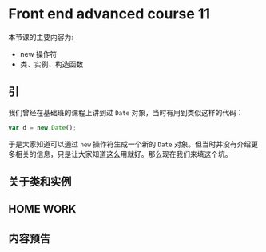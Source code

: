 # Front end advanced course 11

本节课的主要内容为:

- new 操作符
- 类、实例、构造函数

## 引

我们曾经在基础班的课程上讲到过 `Date` 对象，当时有用到类似这样的代码：

```js
var d = new Date();
```

于是大家知道可以通过 `new` 操作符生成一个新的 `Date` 对象。但当时并没有介绍更多相关的信息，只是让大家知道这么用就好。那么现在我们来填这个坑。

## 关于类和实例



## HOME WORK

## 内容预告

